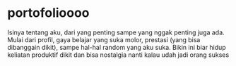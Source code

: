 # portofolioooo
Isinya tentang aku, dari yang penting sampe yang nggak penting juga ada. Mulai dari profil, gaya belajar yang suka molor, prestasi (yang bisa dibanggain dikit), sampe hal-hal random yang aku suka. Bikin ini biar hidup keliatan produktif dikit dan bisa nostalgia nanti kalau udah jadi orang sukses 
